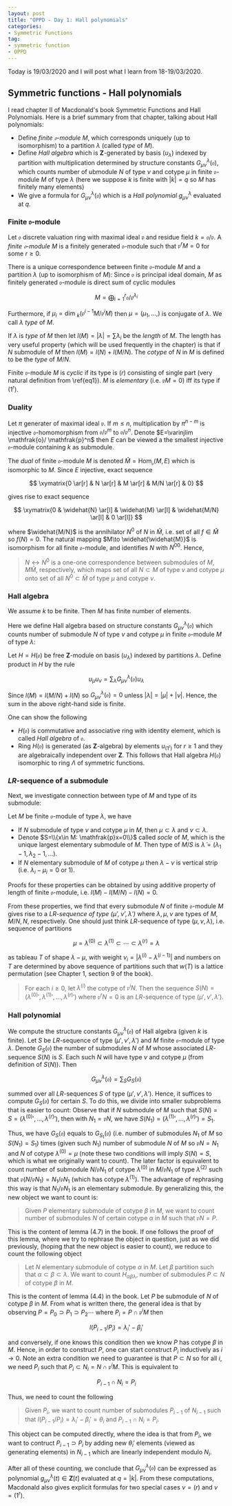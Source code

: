 ```yaml
---
layout: post
title: "OPPD - Day 1: Hall polynomials"
categories: 
- Symmetric Functions
tag: 
- symmetric function
- OPPD
---
```


Today is 19/03/2020 and I will post what I learn from 18-19/03/2020. 

## Symmetric functions - Hall polynomials

I read chapter II of Macdonald's book Symmetric Functions and 
Hall Polynomials. Here is a brief summary from that chapter, 
talking about Hall polynomials:

* Define *finite $\mathfrak{o}$-module* $M$, which corresponds
uniquely (up to isomorphism) to a partition $\lambda$ 
(called *type* of $M$).
* Define *Hall algebra* which is $\mathbf{Z}$-generated by 
basis $(u_{\lambda})$ indexed by partition with multiplication 
determined by structure constants $G_{\mu \nu}^{\lambda}(\mathfrak{o})$,
which counts number of ubmodule $N$ of type $\nu$ and cotype $\mu$ in 
finite $\mathfrak{o}$-module $M$ of type $\lambda$ 
(here we suppose $k$ is finite with 
$|k|=q$ so $M$ has finitely many elements)
* We give a formula for $G_{\mu \nu}^{\lambda}(\mathfrak{o})$
which is a *Hall polynomial* $g_{\mu \nu}^{\lambda}$ evaluated 
at $q$. 

### Finite $\mathfrak{o}$-module

Let $\mathfrak{o}$ discrete valuation ring with maximal ideal 
$\mathfrak{p}$ and residue field $k=\mathfrak{o}/\mathfrak{p}$. 
A *finite $\mathfrak{o}$-module* $M$ is a finitely generated 
$\mathfrak{o}$-module such that $\mathfrak{p}^rM=0$ for 
some $r \ge 0$. 

There is a unique correspondence between finite 
$\mathfrak{o}$-module $M$ and a partition $\lambda$ 
(up to isomorphism of $M$): Since $\mathfrak{o}$
is principal ideal domain, $M$ as finitely generated 
$\mathfrak{o}$-module is direct sum of cyclic modules 

$$
M=\bigoplus_{i=1}^r \mathfrak{o}/\mathfrak{p}^{\lambda_i}
\label{eq1}\tag{1}
$$

Furthermore, if $\mu_i=\text{dim }_k(\mathfrak{p}^{i-1}
M/\mathfrak{p}^i M)$ then $\mu=(\mu_1,\ldots,)$ is 
conjugate of $\lambda$. We call $\lambda$ *type* of $M$.

If $\lambda$ is *type* of $M$ then let $l(M)=|\lambda|=
\sum \lambda_i$ be the *length* of $M$. The length has 
very useful property (which will be used frequently 
in the chapter) is that if $N$ submodule of $M$
then $l(M)=l(N)+l(M/N)$. The *cotype* of $N$ in $M$
is defined to be the *type* of $M/N$.

Finite $\mathfrak{o}$-module $M$ is *cyclic* 
if its type is $(r)$ consisting of single part 
(very natural definition from \ref{eq1}). $M$
is *elementary* (i.e. $\mathfrak{p}M=0$) iff
its type if $(1^r)$.

### Duality 

Let $\pi$ generater of maximal ideal $\mathfrak{p}$.
If $m\le n$, multiplication by $\pi^{n-m}$ is 
injective $\mathfrak{o}$-homomorphism from 
$\mathfrak{o}/\mathfrak{p}^m$ to $\mathfrak{o}/
\mathfrak{p}^n$. Denote $E=\varinjlim \mathfrak{o}/ 
\mathfrak{p}^n$ then $E$ can be viewed a the smallest 
injective $\mathfrak{o}$-module containing $k$ as submodule. 

The *dual* of finite $\mathfrak{o}$-module $M$ is 
denoted $\widehat{M}=\text{Hom}_{\mathfrak{o}}(M,E)$
which is isomorphic to $M$. Since $E$ injective, exact 
sequence 

$$
\xymatrix{0 \ar[r] & N \ar[r] & M \ar[r] & M/N \ar[r] & 0}
$$

gives rise to exact sequence 

$$
\xymatrix{0 & \widehat{N} \ar[l] & \widehat{M} \ar[l] & 
\widehat{M/N} \ar[l] & 0 \ar[l]}
$$

where $\widehat{M/N}$ is the annihilator $N^0$ of $N$ in 
$\widehat{M}$, i.e. set of all $f\in \widehat{M}$
so $f(N)=0$. The natural mapping $M\to \widehat{\widehat{M}}$
is isomorphism for all finite $\mathfrak{o}$-module, 
and identifies $N$ with $N^{00}$. Hence, 

> $N \leftrightarrow N^0$ is a one-one correspondence between 
> submodules of $M, M\widehat{M}$, respectively, which maps 
> set of all $N\subset M$ of type $\nu$ and cotype $\mu$ onto 
> set of all $N^0\subset \widehat{M}$ of type $\mu$ and cotype $\nu$. 

### Hall algebra

We assume $k$ to be finite. Then $M$ 
has finite number of elements. 

Here we define Hall algebra based on structure constants 
$G_{\mu \nu}^{\lambda} (\mathfrak{o})$ which counts number 
of submodule $N$ of type $\nu$ and cotype $\mu$ in finite 
$\mathfrak{o}$-module $M$ of type $\lambda$: 

Let $H=H(\mathfrak{o})$ be 
free $\mathbf{Z}$-module on basis $(u_{\lambda})$ indexed 
by partitions $\lambda$. Define product in $H$ by the rule 

$$
u_{\mu}u_{\nu}=\sum_{\lambda} G_{\mu \nu}^{\lambda}(\mathfrak{o})
u_{\lambda}
$$

Since $l(M)=l(M/N)+l(N)$ so $G_{\mu\nu}^{\lambda}(\mathfrak{o})=0$
unless $|\lambda|=|\mu|+|\nu|$. Hence, the sum in the above 
right-hand side is finite. 

One can show the following 
* $H(\mathfrak{o})$ is commutative and associative ring with 
identity element, which is called *Hall algebra* of $\mathfrak{o}$.
* Ring $H(\mathfrak{o})$ is generated (as $\mathbf{Z}$-algebra)
by elements $u_{(1^r)}$ for $r\ge 1$ and they are algebraically 
independent over $\mathbf{Z}$. This follows that 
Hall algebra $H(\mathfrak{o})$ isomorphic to ring $\Lambda$
of symmetric functions. 

### $LR$-sequence of a submodule

Next, we investigate connection between type of $M$ and 
type of its submodule:

Let $M$ be finite $\mathfrak{o}$-module of type $\lambda$,
we have 
* If $N$ submodule of type $\nu$ and cotype $\mu$ in $M$,
then $\mu \subset \lambda$ and $\nu \subset \lambda$. 
* Denote $S=\\{x\in M: \mathfrak{p}x=0\\}$ called *socle*
of $M$, which is the unique largest elementary submodule 
of $M$. Then type of $M/S$ is $\tilde{\lambda}=
(\lambda_1-1,\lambda_2-1,\ldots)$. 
* If $N$ elementary submodule of $M$ of cotype $\mu$ then 
$\lambda-\nu$ is vertical strip (i.e. $\lambda_i-\mu_i=0$
or $1$).

Proofs for these properties can be obtained by using additive 
property of length of finite $\mathfrak{o}$-module, i.e. 
$l(M)-l(M/N)-l(N)=0$. 

From these properties, we find that every submodule $N$
of finite $\mathfrak{o}$-module $M$ gives rise to 
a *$LR$-sequence of type $(\mu',\nu',\lambda')$* 
where $\lambda,\mu,\nu$ are types of $M,M/N, N$, respectively.
One should just think $LR$-sequence of type $(\mu,\nu,\lambda)$,
i.e. sequence of partitions

$$\mu=\lambda^{(0)}\subset \lambda^{(1)}\subset \cdots
\subset \lambda^{(r)}=\lambda$$ 

as tableau $T$ of shape $\lambda-\mu$, with weight 
$\nu_i= |\lambda^{(i)}-\lambda^{(i-1)}|$ and numbers on $T$
are determined by above sequence of partitions such 
that $w(T)$ is a lattice permutation (see Chapter 1, section 9
of the book). 

> For each $i\ge 0$, let $\lambda^{(i)}$ the cotype of 
> $\mathfrak{p}^iN$. Then the sequence $S(N)=
> \left( \lambda^{(0)} ', \lambda^{(1)} ',\ldots, \lambda^{(r)} ' \right)$
> where $\mathfrak{p}^rN=0$ is an $LR$-sequence of type 
> $(\mu',\nu',\lambda')$. 

### Hall polynomial 

We compute the structure constants $G_{\mu \nu}^{\lambda}(\mathfrak{o})$
of Hall algebra (given $k$ is finite). Let $S$ be $LR$-sequence 
of type $(\mu',\nu',\lambda')$ and $M$ finite $\mathfrak{o}$-module 
of type $\lambda$. Denote $G_S(\mathfrak{o})$ the number of submodules 
$N$ of $M$ whose associated $LR$-sequence $S(N)$ is $S$. Each such $N$
will have type $\nu$ and cotype $\mu$ (from definition of $S(N)$).
Then 

$$
G_{\mu \nu}^{\lambda}(\mathfrak{o})=\sum_S G_S(\mathfrak{o})
$$

summed over all $LR$-sequences $S$ of type $(\mu',\nu',\lambda')$. 
Hence, it suffices to compute $G_S(\mathfrak{o})$ for certain $S$. 
To do this, we divide into smaller subproblems that is easier to count: 
Observe that if $N$ submodule of $M$ such that $S(N)=S
= (\lambda^{(0)} ', \ldots, \lambda^{(r)} ')$, then 
with $N_1=\mathfrak{p}N$, we have $S(N_1)=\left( \lambda^{(1)} ', 
\ldots, \lambda^{(r)} ' \right)=S_1$. 

Thus, we have $G_S(\mathfrak{o})$ equals to $G_{S_1}(\mathfrak{o})$
(i.e. number of submodules $N_1$ of $M$ so $S(N_1)=S_1$) times 
(given such $N_1$) 
number of submodule $N$ of $M$ so $\mathfrak{p}N=N_1$ and $N$ of 
cotype $\lambda^{(0)}=\mu$ (note these two conditions will imply 
$S(N)=S$, which is what we originally want to count).
The later factor is equivalent to count number of submodule 
$N/\mathfrak{p}N_1$ of cotype $\lambda^{(0)}$ in $M/\mathfrak{p}N_1$
of type $\lambda^{(2)}$ such that 
$\mathfrak{p} \left( N/\mathfrak{p}N_1 \right)= N_1/\mathfrak{p}N_1$
(which has cotype $\lambda^{(1)}$). 
The advantage of rephrasing this way is that $N_1/\mathfrak{p}N_1$
is an elementary submodule. By generalizing this, the new 
object we want to count is:

> Given $P$ elementary submodule of cotype $\beta$ in $M$, 
> we want to count number of submodules $N$ of certain cotype $\alpha$ 
> in $M$ such that $\mathfrak{p}N=P$. 

This is the content of lemma (4.7) in the book. If one 
follows the proof of this lemma, where
we try to rephrase the object in question, just as we did previously,
(hoping that the new object is easier to count), we reduce to count 
the following object

> Let $N$ elementary submodule of cotype $\alpha$ in $M$. 
> Let $\beta$ partition such that $\alpha\subset \beta \subset 
> \lambda$. We want to count $H_{\alpha\beta\lambda}$, number 
> of submodules $P\subset N$ of cotype $\beta$ in $M$. 

This is the content of lemma (4.4) in the book. Let $P$
be submodule of $N$ of cotype $\beta$ in $M$. From 
what is written there, the general idea is that 
by observing $P=P_0\supset P_1 
\supset P_2 \cdots$ where $P_i=P\cap \mathfrak{p}^iM$
then 

$$
l(P_{i-1}/P_i)= \lambda_i'-\beta_i'
$$ 

and conversely, if one knows this condition then 
we know $P$ has cotype $\beta$ in $M$. Hence, 
in order to construct $P$, one can start construct
$P_i$ inductively as $i\to 0$. Note an extra 
condition we need to guarantee is that $P\subset N$
so for all $i$, we need $P_i$ such that 
$P_i\subset N_i= N\cap \mathfrak{p}^iM$. This 
is equivalent to 

$$
P_{i-1}\cap N_i=P_i
$$

Thus, we need to count the following

> Given $P_i$, we want to count number of submodules 
> $P_{i-1}$ of $N_{i-1}$ such that $l(P_{i-1}/P_i)
> =\lambda_i'-\beta_i'=\theta_i$ and $P_{i-1}\cap N_i=P_i$.

This object can be computed directly, where the 
idea is that from $P_i$, we want to contruct $P_{i-1}
\supset P_i$ by adding new $\theta_i'$ elements (viewed 
as generating elements) in $N_{i-1}$
which are linearly independent modulo $N_i$. 

After all of these counting, we conclude that 
$G_{\mu\nu}^{\lambda}(\mathfrak{o})$ can be expressed as polynomial 
$g_{\mu\nu}^{\lambda}(t) \in \mathbf{Z}[t]$ evaluated 
at $q=|k|$. From these computations, Macdonald also gives 
explicit formulas for two special cases $\nu=(r)$ and 
$\nu=(1^r)$. 